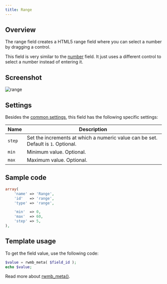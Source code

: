 ```yaml
---
title: Range
---
```


## Overview

The range field creates a HTML5 range field where you can select a number by dragging a control.

This field is very similar to the [number](/fields/number/) field. It just uses a different control to select a number instead of entering it.

## Screenshot

![range](https://i.imgur.com/eAHeRJS.png)

## Settings

Besides the [common settings](/field-settings/), this field has the following specific settings:

Name | Description
--- | ---
`step` | Set the increments at which a numeric value can be set. Default is `1`. Optional.
`min` | Minimum value. Optional.
`max` | Maximum value. Optional.

## Sample code

```php
array(
    'name' => 'Range',
    'id'   => 'range',
    'type' => 'range',

    'min'  => 0,
    'max'  => 60,
    'step' => 5,
),
```

## Template usage

To get the field value, use the following code:

```php
$value = rwmb_meta( $field_id );
echo $value;
```

Read more about [rwmb_meta()](/rwmb-meta/).